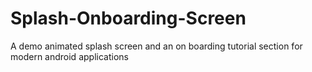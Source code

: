 # Splash-Onboarding-Screen
A demo animated splash screen and an on boarding tutorial section for modern android applications
